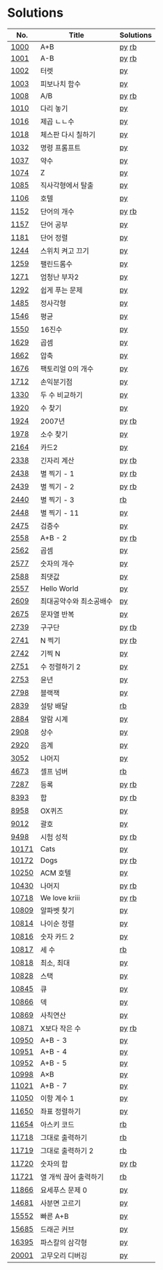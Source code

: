 # Solutions

| No. | Title | Solutions |
| --- | ----- | --------- |
| [1000](https://www.acmicpc.net/problem/1000) | A+B | [py](py/1000.py) [rb](rb/1000.rb) |
| [1001](https://www.acmicpc.net/problem/1001) | A-B | [py](py/1001.py) [rb](rb/1001.rb) |
| [1002](https://www.acmicpc.net/problem/1002) | 터렛 | [py](py/1002.py) |
| [1003](https://www.acmicpc.net/problem/1003) | 피보나치 함수 | [py](py/1003.py) |
| [1008](https://www.acmicpc.net/problem/1008) | A/B | [py](py/1008.py) [rb](rb/1008.rb) |
| [1010](https://www.acmicpc.net/problem/1010) | 다리 놓기 | [py](py/1010.py) |
| [1016](https://www.acmicpc.net/problem/1016) | 제곱 ㄴㄴ수 | [py](py/1016.py) |
| [1018](https://www.acmicpc.net/problem/1018) | 체스판 다시 칠하기 | [py](py/1018.py) |
| [1032](https://www.acmicpc.net/problem/1032) | 명령 프롬프트 | [py](py/1032.py) |
| [1037](https://www.acmicpc.net/problem/1037) | 약수 | [py](py/1037.py) |
| [1074](https://www.acmicpc.net/problem/1074) | Z | [py](py/1074.py) |
| [1085](https://www.acmicpc.net/problem/1085) | 직사각형에서 탈출 | [py](py/1085.py) |
| [1106](https://www.acmicpc.net/problem/1106) | 호텔 | [py](py/1106.py) |
| [1152](https://www.acmicpc.net/problem/1152) | 단어의 개수 | [py](py/1152.py) [rb](rb/1152.rb) |
| [1157](https://www.acmicpc.net/problem/1157) | 단어 공부 | [py](py/1157.py) |
| [1181](https://www.acmicpc.net/problem/1181) | 단어 정렬 | [py](py/1181.py) |
| [1244](https://www.acmicpc.net/problem/1244) | 스위치 켜고 끄기 | [py](py/1244.py) |
| [1259](https://www.acmicpc.net/problem/1259) | 팰린드롬수 | [py](py/1259.py) |
| [1271](https://www.acmicpc.net/problem/1271) | 엄청난 부자2 | [py](py/1271.py) |
| [1292](https://www.acmicpc.net/problem/1292) | 쉽게 푸는 문제 | [py](py/1292.py) |
| [1485](https://www.acmicpc.net/problem/1485) | 정사각형 | [py](py/1485.py) |
| [1546](https://www.acmicpc.net/problem/1546) | 평균 | [py](py/1546.py) |
| [1550](https://www.acmicpc.net/problem/1550) | 16진수 | [py](py/1550.py) |
| [1629](https://www.acmicpc.net/problem/1629) | 곱셈 | [py](py/1629.py) |
| [1662](https://www.acmicpc.net/problem/1662) | 압축 | [py](py/1662.py) |
| [1676](https://www.acmicpc.net/problem/1676) | 팩토리얼 0의 개수 | [py](py/1676.py) |
| [1712](https://www.acmicpc.net/problem/1712) | 손익분기점 | [py](py/1712.py) |
| [1330](https://www.acmicpc.net/problem/1330) | 두 수 비교하기 | [py](py/1330.py) |
| [1920](https://www.acmicpc.net/problem/1920) | 수 찾기 | [py](py/1920.py) |
| [1924](https://www.acmicpc.net/problem/1924) | 2007년 | [py](py/1924.py) [rb](rb/1924.rb) |
| [1978](https://www.acmicpc.net/problem/1978) | 소수 찾기 | [py](py/1978.py) |
| [2164](https://www.acmicpc.net/problem/2164) | 카드2 | [py](py/2164.py) |
| [2338](https://www.acmicpc.net/problem/2338) | 긴자리 계산 | [py](py/2338.py) [rb](rb/2338.rb) |
| [2438](https://www.acmicpc.net/problem/2438) | 별 찍기 - 1 | [py](py/2438.py) [rb](rb/2438.rb) |
| [2439](https://www.acmicpc.net/problem/2439) | 별 찍기 - 2 | [py](py/2439.py) [rb](rb/2439.rb) |
| [2440](https://www.acmicpc.net/problem/2440) | 별 찍기 - 3 | [rb](rb/2440.rb) |
| [2448](https://www.acmicpc.net/problem/2448) | 별 찍기 - 11 | [py](py/2448.py) |
| [2475](https://www.acmicpc.net/problem/2475) | 검증수 | [py](py/2475.py) |
| [2558](https://www.acmicpc.net/problem/2558) | A+B - 2 | [py](py/2558.py) [rb](rb/2558.rb) |
| [2562](https://www.acmicpc.net/problem/2562) | 곱셈 | [py](py/2562.py) |
| [2577](https://www.acmicpc.net/problem/2577) | 숫자의 개수 | [py](py/2577.py) |
| [2588](https://www.acmicpc.net/problem/2588) | 최댓값 | [py](py/2588.py) |
| [2557](https://www.acmicpc.net/problem/2557) | Hello World | [py](py/2557.py) |
| [2609](https://www.acmicpc.net/problem/2609) | 최대공약수와 최소공배수 | [py](py/2609.py) |
| [2675](https://www.acmicpc.net/problem/2675) | 문자열 반복 | [py](py/2675.py) |
| [2739](https://www.acmicpc.net/problem/2739) | 구구단 | [py](py/2739.py) [rb](rb/2739.rb) |
| [2741](https://www.acmicpc.net/problem/2741) | N 찍기 | [py](py/2741.py) [rb](rb/2741.rb) |
| [2742](https://www.acmicpc.net/problem/2742) | 기찍 N | [py](py/2742.py) |
| [2751](https://www.acmicpc.net/problem/2751) | 수 정렬하기 2 | [py](py/2751.py) |
| [2753](https://www.acmicpc.net/problem/2753) | 윤년 | [py](py/2753.py) |
| [2798](https://www.acmicpc.net/problem/2798) | 블랙잭 | [py](py/2798.py) |
| [2839](https://www.acmicpc.net/problem/2839) | 설탕 배달 | [rb](rb/2839.rb) |
| [2884](https://www.acmicpc.net/problem/2884) | 알람 시계 | [py](py/2884.py) |
| [2908](https://www.acmicpc.net/problem/2908) | 상수 | [py](py/2908.py) |
| [2920](https://www.acmicpc.net/problem/2920) | 음계 | [py](py/2920.py) |
| [3052](https://www.acmicpc.net/problem/3052) | 나머지 | [py](py/3052.py) |
| [4673](https://www.acmicpc.net/problem/4673) | 셀프 넘버 | [rb](rb/4673.rb) |
| [7287](https://www.acmicpc.net/problem/7287) | 등록 | [py](py/7287.py) [rb](rb/7287.rb) |
| [8393](https://www.acmicpc.net/problem/8393) | 합 | [py](py/8393.py) [rb](rb/8393.rb) |
| [8958](https://www.acmicpc.net/problem/8958) | OX퀴즈 | [py](py/8958.py) |
| [9012](https://www.acmicpc.net/problem/9012) | 괄호 | [py](py/9012.py) |
| [9498](https://www.acmicpc.net/problem/9498) | 시험 성적 | [py](py/9498.py) [rb](rb/9498.rb) |
| [10171](https://www.acmicpc.net/problem/10171) | Cats | [py](py/10171.py) |
| [10172](https://www.acmicpc.net/problem/10172) | Dogs | [py](py/10172.py) [rb](rb/10172.rb) |
| [10250](https://www.acmicpc.net/problem/10250) | ACM 호텔 | [py](py/10250.py) |
| [10430](https://www.acmicpc.net/problem/10430) | 나머지 | [py](py/10430.py) [rb](rb/10430.rb) |
| [10718](https://www.acmicpc.net/problem/10718) | We love kriii | [py](py/10718.py) [rb](rb/10718.rb) |
| [10809](https://www.acmicpc.net/problem/10809) | 알파벳 찾기 | [py](py/10809.py) |
| [10814](https://www.acmicpc.net/problem/10814) | 나이순 정렬 | [py](py/10814.py) |
| [10816](https://www.acmicpc.net/problem/10816) | 숫자 카드 2 | [py](py/10816.py) |
| [10817](https://www.acmicpc.net/problem/10817) | 세 수 | [rb](rb/10817.rb) |
| [10818](https://www.acmicpc.net/problem/10818) | 최소, 최대 | [py](py/10818.py) |
| [10828](https://www.acmicpc.net/problem/10828) | 스택 | [py](py/10828.py) |
| [10845](https://www.acmicpc.net/problem/10845) | 큐 | [py](py/10845.py) |
| [10866](https://www.acmicpc.net/problem/10866) | 덱 | [py](py/10866.py) |
| [10869](https://www.acmicpc.net/problem/10869) | 사칙연산 | [py](py/10869.py) |
| [10871](https://www.acmicpc.net/problem/10871) | X보다 작은 수 | [py](py/10871.py) [rb](rb/10871.rb) |
| [10950](https://www.acmicpc.net/problem/10950) | A+B - 3 | [py](py/10950.py) |
| [10951](https://www.acmicpc.net/problem/10951) | A+B - 4 | [py](py/10951.py) |
| [10952](https://www.acmicpc.net/problem/10952) | A+B - 5 | [py](py/10952.py) |
| [10998](https://www.acmicpc.net/problem/10998) | A×B | [py](py/10998.py) |
| [11021](https://www.acmicpc.net/problem/11021) | A+B - 7 | [py](py/11021.py) |
| [11050](https://www.acmicpc.net/problem/11050) | 이항 계수 1 | [py](py/11050.py) |
| [11650](https://www.acmicpc.net/problem/11650) | 좌표 정렬하기 | [py](py/11650.py) |
| [11654](https://www.acmicpc.net/problem/11654) | 아스키 코드 | [rb](rb/11654.rb) |
| [11718](https://www.acmicpc.net/problem/11718) | 그대로 출력하기 | [rb](rb/11718.rb) |
| [11719](https://www.acmicpc.net/problem/11719) | 그대로 출력하기 2 | [rb](rb/11719.rb) |
| [11720](https://www.acmicpc.net/problem/11720) | 숫자의 합 | [py](py/11720.py) [rb](rb/11720.rb) |
| [11721](https://www.acmicpc.net/problem/11721) | 열 개씩 끊어 출력하기 | [rb](rb/11721.rb) |
| [11866](https://www.acmicpc.net/problem/11866) | 요세푸스 문제 0 | [py](py/11866.py) |
| [14681](https://www.acmicpc.net/problem/14681) | 사분면 고르기 | [py](py/14681.py) |
| [15552](https://www.acmicpc.net/problem/15552) | 빠른 A+B | [py](py/15552.py) |
| [15685](https://www.acmicpc.net/problem/15685) | 드래곤 커브 | [py](py/15685.py) |
| [16395](https://www.acmicpc.net/problem/16395) | 파스칼의 삼각형 | [py](py/16395.py) |
| [20001](https://www.acmicpc.net/problem/20001) | 고무오리 디버깅 | [py](py/20001.py) |
